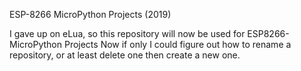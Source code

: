 ESP-8266 MicroPython Projects (2019)

I gave up on eLua, so this repository will now be used for ESP8266-MicroPython Projects
Now if only I could figure out how to rename a repository, or at least delete one then create a new one.
